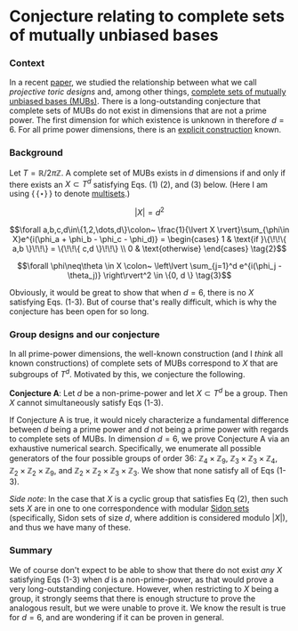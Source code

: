 # Conjecture relating to complete sets of mutually unbiased bases


### Context

In a recent [paper](https://arxiv.org/abs/2311.13479), we studied the relationship between what we call *projective toric designs* and, among other things, [complete sets of mutually unbiased bases (MUBs)](https://en.wikipedia.org/wiki/Mutually_unbiased_bases).
There is a long-outstanding conjecture that complete sets of MUBs do not exist in dimensions that are not a prime power. The first dimension for which existence is unknown in therefore $d=6$. 
For all prime power dimensions, there is an [explicit construction](https://www.sciencedirect.com/science/article/abs/pii/0003491689903229) known.

### Background

Let $T = \mathbb R / 2\pi \mathbb Z$. 
A complete set of MUBs exists in $d$ dimensions if and only if there exists an $X \subset T^d$ satisfying Eqs. (1) (2), and (3) below.
(Here I am using $\{\!\!\{ \star \}\!\!\}$ to denote [multisets](https://en.wikipedia.org/wiki/Multiset).)

$$\lvert X \rvert = d^2 \tag{1}$$

$$\forall a,b,c,d\in\{1,2,\dots,d\}\colon~ \frac{1}{\lvert X \rvert}\sum_{\phi\in X}e^{i(\phi_a + \phi_b - \phi_c - \phi_d)} = \begin{cases} 1 & \text{if }\{\!\!\{ a,b \}\!\!\} = \{\!\!\{ c,d \}\!\!\}  \\ 0 & \text{otherwise} \end{cases}  \tag{2}$$

$$\forall \phi\neq\theta \in X \colon~ \left\lvert \sum_{j=1}^d e^{i(\phi_j - \theta_j)} \right\rvert^2 \in \{0, d \} \tag{3}$$

Obviously, it would be great to show that when $d=6$, there is no $X$ satisfying Eqs. (1-3). 
But of course that's really difficult, which is why the conjecture has been open for so long.

### Group designs and our conjecture

In all prime-power dimensions, the well-known construction (and I *think* all known constructions) of complete sets of MUBs correspond to $X$ that are subgroups of $T^d$.
Motivated by this, we conjecture the following.

**Conjecture A**: Let $d$ be a non-prime-power and let $X \subset T^d$ be a group. Then $X$ cannot simultaneously satisfy Eqs (1-3).

If Conjecture A is true, it would nicely characterize a fundamental difference between $d$ being a prime power and $d$ not being a prime power with regards to complete sets of MUBs.
In dimension $d=6$, we prove Conjecture A via an exhaustive numerical search. Specifically, we enumerate all possible generators of the four possible groups of order $36$: $\mathbb Z_4 \times \mathbb Z_9$, $\mathbb Z_3 \times \mathbb Z_3 \times \mathbb Z_4$, $\mathbb Z_2 \times \mathbb Z_2 \times \mathbb Z_9$, and $\mathbb Z_2 \times \mathbb Z_2 \times \mathbb Z_3 \times \mathbb Z_3$. We show that none satisfy all of Eqs (1-3).

*Side note*: In the case that $X$ is a cyclic group that satisfies Eq (2), then such sets $X$ are in one to one correspondence with modular [Sidon sets](https://en.wikipedia.org/wiki/Sidon_sequence) (specifically, Sidon sets of size $d$, where addition is considered modulo $\lvert X \rvert$), and thus we have many of these.


### Summary

We of course don't expect to be able to show that there do not exist *any* $X$ satisfying Eqs (1-3) when $d$ is a non-prime-power, as that would prove a very long-outstanding conjecture.
However, when restricting to $X$ being a group, it strongly seems that there is enough structure to prove the analogous result, but we were unable to prove it.
We know the result is true for $d=6$, and are wondering if it can be proven in general.

